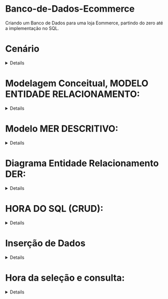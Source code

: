 # Banco-de-Dados-Ecommerce
Criando um Banco de Dados para uma loja Eommerce, partindo do zero até a implementação no SQL.

# **Cenário**
<details> 

Você foi contratado para desenvolver um e-commerce de uma loja de produtos eletrônicos. O sistema de e-commerce possui um estoque de produtos, clientes que fazem compras e funcionários que gerenciam o estoque e atendem os clientes. Os principais requisitos do sistema são os seguintes:

•	Cada produto na loja deve ser registrado no sistema. Cada produto possui um código único, nome, descrição, preço de venda e quantidade em estoque.

•	Os clientes podem se inscrever na loja e fazer compras. Cada cliente possui um número de identificação único, nome, endereço, número de telefone e endereço de e-mail.

•	Os funcionários da loja também devem ser registrados no sistema.

•	Cada funcionário possui um número de identificação único, nome, cargo, salário e data de contratação.

•	Os clientes podem fazer compras na loja. Cada compra é registrada no sistema e inclui o cliente que fez a compra, os produtos comprados, a data da compra e o valor total da compra.

•	Os funcionários têm a capacidade de adicionar novos produtos ao estoque da loja e atualizar as informações dos produtos e também receber comissões de possíveis vendas.

Com essas informações conseguimos por a mão na massa e criar nosso MER, Modelo Entidade Relacionamento, bacisamente é um processo onde ligamos as entidades (produto, cliente, funcionários, etc...) e como irão se relacionar, também analismos e listamos os atributos principais dessas entidades.

</details>


  
# **Modelagem Conceitual, MODELO ENTIDADE RELACIONAMENTO:**

<details> 
  
Primeiro vamos entender o que é o banco de dados, o banco de dados  é como o cérebro por trás de um comércio bem-sucedido. Imagine uma loja onde cada produto, cliente e funcionário têm seu próprio papel vital, e todas as transações são registradas e organizadas de maneira eficiente. 

Vamos começar identificando as principais figuras desse sistema

**Produto:**
Os produtos são os protagonistas das prateleiras da loja. Cada um possui um código único, como um identificador especial. Eles têm nome, uma breve descrição, um preço de venda e, é claro, uma quantidade disponível em estoque. Estes são os heróis que os clientes buscam para satisfazer suas necessidades.

**Cliente:**
Os clientes são os visitantes frequentes da loja. Cada um tem uma identificação única, como uma carteira de membro exclusiva. Além disso, os clientes possuem informações pessoais, como nome, endereço, número de telefone e e-mail. Eles são os corações pulsantes da loja, trazendo vida e movimento a cada compra.

**Funcionário:**
Os funcionários são os guardiões da loja, trabalhando nos bastidores para garantir uma experiência suave. Cada funcionário tem seu próprio número de identificação único, como uma chave que abre portas. Com informações sobre nome, cargo, salário e data de contratação, os funcionários são os pilares que sustentam a operação da loja.

**Compra:**
As compras são como histórias que se desenrolam na loja. Cada transação é cuidadosamente registrada, incluindo quem fez a compra (o cliente), quais produtos foram adquiridos, a data da compra e o valor total gasto. É como um capítulo essencial no livro da loja, marcando o relacionamento entre produtos e clientes.

Ao unir essas entidades, o banco de dados cria uma narrativa coesa. Os produtos estão prontos para encontrar seus donos, os clientes exploram e fazem escolhas, os funcionários cuidam do funcionamento interno, e as comprasse tornam momentos memoráveis.

Agora sabendo disso iremos criar um Modelo Entidade Relacionamento, utilizando as regras que nosso querido Peter Chen criou, segue o nosso MER:


![image](https://github.com/ViniciusNC/Banco-de-Dados-Ecommerce/assets/100096038/f8d9a780-c482-40ee-9e19-27b67cdba4af)

</details>

# **Modelo MER DESCRITIVO:**

<details>

Neste momento devemos transcrever de maneira especifica e detalhada nosso MER para que facilite para nossa transformação para o DER e logo mais para a linguagem SQL

Atributos que são multivalorados serão transformadas em novas tabelas com ligação direta da tabela que ela derivou, por exemplo telefone e-mail, também devemos pensar em relações que não foram explicitamente criadas, por exemplo quando temos duas entidades com relacionamento de N:N devemos criar uma nova tabela que irá representar essa relação neste caso os relacionamentos COMPRA, ATENDIMENTO e ESTOQUE. Definido esses pontos podemos partir para a criação do MER Descritivo :)


**Produto:** (Cod_prod, nome, descrição, preço de venda, Qtde Estoque)

**CLIENTE:** (Cod_cliente, nome, Rua, Número da Casa, Bairro)

**Número Telefone:** (Número, Cod_cliente, Cod_Número)

**Email:** (Cod_Cliente, Cod_Email, Email)

**Funcionário:** (Cod_func, nome, cargo, salário, Dia, Mês, Ano)

**Atendimento:** (Cod_Atendimento, Cod_Func, Cod_Cliente, Dia, mês, ano)

**COMPRA:** (COD_Cliente, Cod_Produto, Dia, Mês, Ano, Valor_Total, Cod_Compra)

**Estoque:** (Cod_Funcionario, Cod_Produto)


</details>

# **Diagrama Entidade Relacionamento DER:** 

<details> 

O modelo lógico em bancos de dados é como o plano detalhado para construir o sistema. Aqui, definimos tabelas, colunas, chaves primárias, chaves estrangeiras e outros elementos específicos. É a fase mais próxima da implementação real, oferecendo uma visão detalhada do funcionamento do banco de dados. Em resumo, é onde transformamos a ideia geral em uma estrutura técnica pronta para ser usada no sistema de gerenciamento de banco de dados. Vamos agora criar essa representação mais concreta do nosso e-commerce!

![image](https://github.com/ViniciusNC/Banco-de-Dados-Ecommerce/assets/100096038/231e8637-d3a5-4055-82f5-240eae0047e1)


</details>


# **HORA DO SQL (CRUD):**

<details>

Agora que entendemos as principais entidades da nossa loja, é hora de dar vida a essa história no mundo dos bancos de dados utilizando a linguagem SQL, usaremos o SQL SERVER, bastante usado no mercado, gratuito e de fácil acesso e entendimento 

**Passo 1:**

Criação do Banco de Dados: 

![image](https://github.com/ViniciusNC/Banco-de-Dados-Ecommerce/assets/100096038/88a93e81-0295-489f-8356-aaad24f9555d)

Utilizamos o CREATE para criar o banco de dados, que nomeamos de ecommerce e logo após utilizamos o USE para estar utilizando ele.


**Passo 1.1:**

Criação das entidades, ou melhor, criação das nossas tabelas, conseguimos entender a importância de cada entidade extrair seus dados, criamos o MER e DER e agora se baseando neles iremos criar nossas tabelas referentes as entidades:

**Cliente:**

![image](https://github.com/ViniciusNC/Banco-de-Dados-Ecommerce/assets/100096038/938c6a3b-d04e-479d-840a-835bcc7daea3)

Agora como dito lá em cima, espero que esteja lembrando, os atributos multivalorados como o E-mail e Telefone, viraram uma nova tabela cada um, segue a criação deles, afinal temos que ter o contato dos nossos clientes:

**Telefone e E-mail:**

![image](https://github.com/ViniciusNC/Banco-de-Dados-Ecommerce/assets/100096038/d6340d55-fbd2-45a1-963b-ab750a1e0298)

Perceba que utilizamos a palavra reservada FOREIGN KEY que se traduz como chave estrangeira, afinal estamos pegando uma chave de outra tabela, no caso a tabela Cliente.

**Funcionários:**

Na criação desta tabela recebi uma dica de um amigo que na nomeação é melhor utilizarmos algo que deixe mais fácil a identificação da coluna e tabela, então usaremos tab(tabela)_(3 inicias que se referem a tabela)_(nome da tabela), tab_fuc_funcionarios, ficando assim nosso Create:

![image](https://github.com/ViniciusNC/Banco-de-Dados-Ecommerce/assets/100096038/0501083d-d49c-4966-ba0d-87ec90187d99)

Também podemos observar que diferente da tabela Cliente, que a coluna cod_cliente deve ser preenchida manualmente, a tabela funcionários colocamos a IDENTITY (50, 1) indicando que esta coluna será preenchida automaticamente, começando a partir do número 50 indo de 1 em 1. 

**Produto:**

![image](https://github.com/ViniciusNC/Banco-de-Dados-Ecommerce/assets/100096038/e2584f36-4a2b-472d-b491-8a86d8a15f50)

**Estoque:**

Na criação da tabela Estoque, como foi nos foi pedido no enunciado os funcionários tem a função de cadastrar o produto, por isso coloquei o fuc_id na tabela, para que possamos referenciar e verificar quem cadastrou o produto.

![image](https://github.com/ViniciusNC/Banco-de-Dados-Ecommerce/assets/100096038/82ed08e4-1650-4e6e-a0be-6e27320746e6)

**Atendimento:**

E por último e não menos importante a tabela de atendimento que ajudará a identificar funcionário atendeu qual cliente e com algumas consultas verificar se o mesmo ajudou em alguma venda, podendo assim ganhar alguma comissão referente a venda. 

![image](https://github.com/ViniciusNC/Banco-de-Dados-Ecommerce/assets/100096038/2fc32726-c7f4-47ed-95a1-848ee7f14945)

Terminado a criação das tabelas, caso tenha alguma alteração que deseje fazer no banco de dados segue algumas opções:

**Utilizando Alter:**

Por exemplo desejamos alterar o tamanho máximo do nome que o cliente pode colocar vamos utilizar o seguinte código: 

![image](https://github.com/ViniciusNC/Banco-de-Dados-Ecommerce/assets/100096038/84a0d185-4bd8-4273-b51f-b522d8b6136f)

O ALTER TABLE utilizamos para mostrar qualquer tabela desejamos alterar, logo em seguida usamos o ALTER COLUMN para selecionar a coluna que será alterada, no caso ‘nome’ e então colocamos o atributo que será alterado.

**Utilizando DROP:**

 Muito **_CUIDADO_**   com a seguinte opção você consegue apagar até mesmo o próprio banco de dados, lembre-se que o SQL não vai te perguntar se você realmente deseja fazer isso, ele te considera uma pessoa grandinha e confia em você, segue o código para deletar uma tabela

![image](https://github.com/ViniciusNC/Banco-de-Dados-Ecommerce/assets/100096038/ad45a0b9-dce3-4b11-bf5d-aebf1f5c9dce)

Bom essa são algumas opções, lembre-se que isso é apenas um resumo então não se esqueça de estudar! Recomendo que faça as alterações antes de inserir dados, pois pode lhe causar complicações caso tenha muitas tabelas para serem alteradas, então sem mais delongas vamos para o próximo passo. 


</details>

# **Inserção de Dados**

<details>

Esta é parte mais tranquila, porém devemos ter muita atenção pois caso seja inserido algum dado errado pode comprometer nossas análises futuras, então cuidado ok?

**Clientes:**

![image](https://github.com/ViniciusNC/Banco-de-Dados-Ecommerce/assets/100096038/3f32cf61-126f-456b-87b7-4e3c48ab2ee6)
 
Utilizamos o INSERT INTO, para inserir os dados na tabela que desejamos, bem fácil não é mesmo?

**Telefone:**

![image](https://github.com/ViniciusNC/Banco-de-Dados-Ecommerce/assets/100096038/bdc255d8-97aa-4850-b08f-5c3d7ad09593)

**Email:**

![image](https://github.com/ViniciusNC/Banco-de-Dados-Ecommerce/assets/100096038/ef67d2dd-b789-440a-9f79-18bb2b043df3)

Vamos dar uma olhadinha em como ficou nossa tabela? Para isso vamos utilizar o seguinte comando ‘select * from cliente’

![image](https://github.com/ViniciusNC/Banco-de-Dados-Ecommerce/assets/100096038/c509d24c-17e9-4443-84de-ac6be0dfb6e4)

Show de bolice 🐼, como diria nosso amigo panda, mas seguimos, pois, estamos quase no final.

**Funcionários:**

![image](https://github.com/ViniciusNC/Banco-de-Dados-Ecommerce/assets/100096038/5175ed93-7e42-4d24-89b7-30218c5266f7)

**Produtos:**

![image](https://github.com/ViniciusNC/Banco-de-Dados-Ecommerce/assets/100096038/b781efb4-597a-491d-8ee9-4c8756eac353)

**Estoque:**

![image](https://github.com/ViniciusNC/Banco-de-Dados-Ecommerce/assets/100096038/ac0631ad-251c-4ecd-ab34-ca713c95bf02)

**Compra:**

![image](https://github.com/ViniciusNC/Banco-de-Dados-Ecommerce/assets/100096038/3665d88b-ba53-4bde-b0d5-bccfab4a5725)

**Atendimento:**

![image](https://github.com/ViniciusNC/Banco-de-Dados-Ecommerce/assets/100096038/c3eaddea-f30a-4ef4-b031-28f24e40ee28)

E pronto, nosso banco de dados está pronto, porém ainda não acabamos, vamos fazer algumas consultas para que possamos verificar se tudo ficou certinho, vamos repetir aquele fizemos para ver os clientes que foram cadastrados, porém com as outras tabelas.

</details>

# Hora da seleção e consulta:

<details>

**Funcionários:**

**Código:** _‘select * from tb_fuc_funcionarios‘_

**Resultado:**

![image](https://github.com/ViniciusNC/Banco-de-Dados-Ecommerce/assets/100096038/7e136e50-660b-4bb1-9e1b-dde0e329752e)

**Produtos:**

**Código:** _‘select * from tb_prod_produto‘_

**Resultado:**

![image](https://github.com/ViniciusNC/Banco-de-Dados-Ecommerce/assets/100096038/71452519-6afa-457f-a63f-5f83e466bb4d)

Eitaa, acabamos cadastrando bastante produtos.	

**Estoque:**

**Código:** _‘select * from tb_est_estoque‘_

**Resultado**

![image](https://github.com/ViniciusNC/Banco-de-Dados-Ecommerce/assets/100096038/8e753373-b0a6-4403-b01a-88f1b392bd15)

**Compra:**

**Código:** _‘select * from tb_cop_compra‘_

**Resultado:**

![image](https://github.com/ViniciusNC/Banco-de-Dados-Ecommerce/assets/100096038/cfc67174-68ba-4a3f-a36f-ab6f79d8df2c)

**Atendimento:**

**Código:** _‘select * from tb_ate_atendimento‘_


</details>








